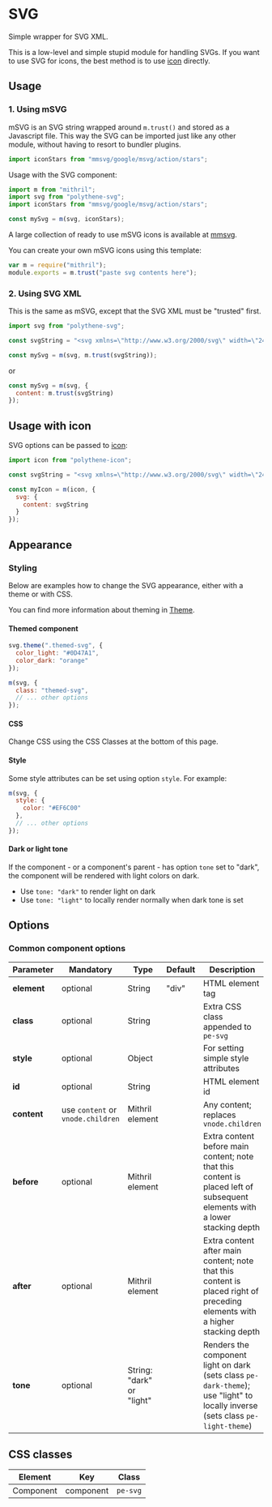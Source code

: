 # SVG

Simple wrapper for SVG XML.

This is a low-level and simple stupid module for handling SVGs. If you want to use SVG for icons, the best method is to use [icon](../polythene-icon) directly.



## Usage

### 1. Using mSVG

mSVG is an SVG string wrapped around `m.trust()` and stored as a Javascript file. This way the SVG can be imported just like any other module, without having to resort to bundler plugins.

~~~javascript
import iconStars from "mmsvg/google/msvg/action/stars";
~~~

Usage with the SVG component:

~~~javascript
import m from "mithril";
import svg from "polythene-svg";
import iconStars from "mmsvg/google/msvg/action/stars";

const mySvg = m(svg, iconStars);
~~~

A large collection of ready to use mSVG icons is available at [mmsvg](https://github.com/ArthurClemens/mmsvg).

You can create your own mSVG icons using this template:

~~~javascript
var m = require("mithril");
module.exports = m.trust("paste svg contents here");
~~~


### 2. Using SVG XML

This is the same as mSVG, except that the SVG XML must be "trusted" first.

~~~javascript
import svg from "polythene-svg";

const svgString = "<svg xmlns=\"http://www.w3.org/2000/svg\" width=\"24\" height=\"24\" viewBox=\"0 0 24 24\"><path d=\"M3.9 12c0-1.71 1.39-3.1 3.1-3.1h4V7H7c-2.76 0-5 2.24-5 5s2.24 5 5 5h4v-1.9H7c-1.71 0-3.1-1.39-3.1-3.1zM8 13h8v-2H8v2zm9-6h-4v1.9h4c1.71 0 3.1 1.39 3.1 3.1s-1.39 3.1-3.1 3.1h-4V17h4c2.76 0 5-2.24 5-5s-2.24-5-5-5z\"/></svg>";

const mySvg = m(svg, m.trust(svgString));
~~~
or
~~~javascript
const mySvg = m(svg, {
  content: m.trust(svgString)
});
~~~


## Usage with icon

SVG options can be passed to [icon](../polythene-icon):

~~~javascript
import icon from "polythene-icon";

const svgString = "<svg xmlns=\"http://www.w3.org/2000/svg\" width=\"24\" height=\"24\" viewBox=\"0 0 24 24\"><path d=\"M3.9 12c0-1.71 1.39-3.1 3.1-3.1h4V7H7c-2.76 0-5 2.24-5 5s2.24 5 5 5h4v-1.9H7c-1.71 0-3.1-1.39-3.1-3.1zM8 13h8v-2H8v2zm9-6h-4v1.9h4c1.71 0 3.1 1.39 3.1 3.1s-1.39 3.1-3.1 3.1h-4V17h4c2.76 0 5-2.24 5-5s-2.24-5-5-5z\"/></svg>";

const myIcon = m(icon, {
  svg: {
    content: svgString
  }
});
~~~


## Appearance

### Styling

Below are examples how to change the SVG appearance, either with a theme or with CSS.

You can find more information about theming in [Theme](../polythene-theme).

#### Themed component

~~~javascript
svg.theme(".themed-svg", {
  color_light: "#0D47A1",
  color_dark: "orange"
});

m(svg, {
  class: "themed-svg",
  // ... other options
});
~~~

#### CSS

Change CSS using the CSS Classes at the bottom of this page.

#### Style

Some style attributes can be set using option `style`. For example:

~~~javascript
m(svg, {
  style: {
    color: "#EF6C00"
  },
  // ... other options
});
~~~

#### Dark or light tone

If the component - or a component's parent - has option `tone` set to "dark", the component will be rendered with light colors on dark. 

* Use `tone: "dark"` to render light on dark
* Use `tone: "light"` to locally render normally when dark tone is set



## Options

### Common component options

| **Parameter** |  **Mandatory** | **Type** | **Default** | **Description** |
| ------------- | -------------- | -------- | ----------- | --------------- |
| **element**   | optional | String | "div" | HTML element tag |
| **class**     | optional | String |  | Extra CSS class appended to `pe-svg` |
| **style**     | optional | Object |       | For setting simple style attributes |
| **id**        | optional | String | | HTML element id |
| **content**   | use `content` or `vnode.children` | Mithril element |  | Any content; replaces `vnode.children` |
| **before**    | optional | Mithril element | | Extra content before main content; note that this content is placed left of subsequent elements with a lower stacking depth |
| **after**     | optional | Mithril element | | Extra content after main content; note that this content is placed right of preceding elements with a higher stacking depth |
| **tone**      | optional       | String: "dark" or "light" |  | Renders the component light on dark (sets class `pe-dark-theme`); use "light" to locally inverse (sets class `pe-light-theme`) |



## CSS classes

| **Element** | **Key**     | **Class**  |
| ----------- | ----------- | ---------- |
| Component   | component   | `pe-svg`   |

